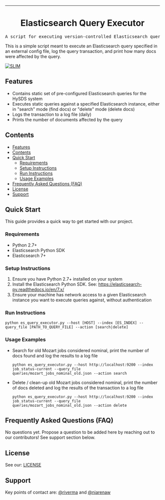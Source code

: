 <!-- Header block for project -->
<hr>

<div align="center">

<h1 align="center">Elasticsearch Query Executor</h1>

</div>

<pre align="center">A script for executing version-controlled Elasticsearch queries.</pre>

<!-- Header block for project -->

This is a simple script meant to execute an Elasticsearch query specified in an external config file, log the query transaction, and print how many docs were affected by the query.

[![SLIM](https://img.shields.io/badge/Best%20Practices%20from-SLIM-blue)](https://nasa-ammos.github.io/slim/)

## Features

* Contains static set of pre-configured Elasticsearch queries for the HySDS system
* Executes static queries against a specified Elasticsearch instance, either in "search" mode (find docs) or "delete" mode (delete docs)
* Logs the transaction to a log file (daily)
* Prints the number of documents affected by the query
  
<!-- ☝️ Replace with a bullet-point list of your features ☝️ -->

## Contents

- [Features](#features)
- [Contents](#contents)
- [Quick Start](#quick-start)
  - [Requirements](#requirements)
  - [Setup Instructions](#setup-instructions)
  - [Run Instructions](#run-instructions)
  - [Usage Examples](#usage-examples)
- [Frequently Asked Questions (FAQ)](#frequently-asked-questions-faq)
- [License](#license)
- [Support](#support)

## Quick Start

This guide provides a quick way to get started with our project.

### Requirements

* Python 2.7+
* Elasticsearch Python SDK 
* Elasticsearch 7+
  
### Setup Instructions

1. Ensure you have Python 2.7+ installed on your system
2. Install the Elasticsearch Python SDK. See: https://elasticsearch-py.readthedocs.io/en/7.x/ 
3. Ensure your machine has network access to a given Elasticsearch instance you want to execute queries against, without authentication
   
<!-- ☝️ Replace with a numbered list of how to set up your software prior to running ☝️ -->

### Run Instructions

```
python es_query_executor.py --host [HOST] --index [ES_INDEX] --query_file [PATH_TO_QUERY_FILE] --action [search|delete]
```

<!-- ☝️ Replace with a numbered list of your run instructions, including expected results ☝️ -->

### Usage Examples

* Search for old Mozart jobs considered nominal, print the number of docs found and log the results to a log file
  ```
  python es_query_executor.py --host http://localhost:9200 --index job_status-current --query_file queries/mozart_jobs_nominal_old.json --action search
  ```
* Delete / clean-up old Mozart jobs considered nominal, print the number of docs deleted and log the results of the transaction to a log file
  ```
  python es_query_executor.py --host http://localhost:9200 --index job_status-current --query_file queries/mozart_jobs_nominal_old.json --action delete
  ```  

## Frequently Asked Questions (FAQ)

No questions yet. Propose a question to be added here by reaching out to our contributors! See support section below.

## License

See our: [LICENSE](LICENSE)

## Support

Key points of contact are: [@riverma](https://github.com/riverma) and [@niarenaw](https://github.com/niarenaw)
